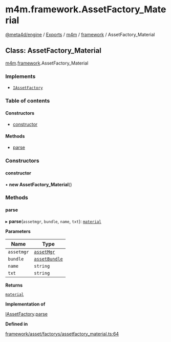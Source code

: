 # m4m.framework.AssetFactory\_Material

[@meta4d/engine](../) / [Exports](../modules/) / [m4m](../modules/m4m.md) / [framework](../modules/m4m.framework.md) / AssetFactory\_Material

## Class: AssetFactory\_Material

[m4m](../modules/m4m.md).[framework](../modules/m4m.framework.md).AssetFactory\_Material

### Implements

* [`IAssetFactory`](../interfaces/m4m.framework.IAssetFactory.md)

### Table of contents

#### Constructors

* [constructor](m4m.framework.AssetFactory\_Material.md#constructor)

#### Methods

* [parse](m4m.framework.AssetFactory\_Material.md#parse)

### Constructors

#### constructor

• **new AssetFactory\_Material**()

### Methods

#### parse

▸ **parse**(`assetmgr`, `bundle`, `name`, `txt`): [`material`](m4m.framework.material.md)

**Parameters**

| Name       | Type                                          |
| ---------- | --------------------------------------------- |
| `assetmgr` | [`assetMgr`](m4m.framework.assetMgr.md)       |
| `bundle`   | [`assetBundle`](m4m.framework.assetBundle.md) |
| `name`     | `string`                                      |
| `txt`      | `string`                                      |

**Returns**

[`material`](m4m.framework.material.md)

**Implementation of**

[IAssetFactory](../interfaces/m4m.framework.IAssetFactory.md).[parse](../interfaces/m4m.framework.IAssetFactory.md#parse)

**Defined in**

[framework/asset/factorys/assetfactory\_material.ts:64](https://github.com/meta4d-me/meta4d-engine/blob/cf6bfe6/src/framework/asset/factorys/assetfactory\_material.ts#L64)
